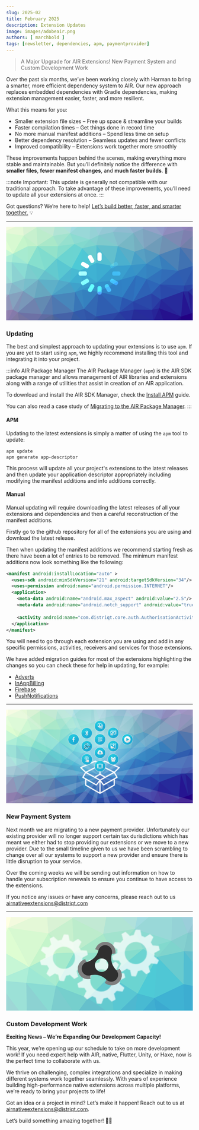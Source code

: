 ```yaml
---
slug: 2025-02
title: February 2025
description: Extension Updates
image: images/adobeair.png
authors: [ marchbold ]
tags: [newsletter, dependencies, apm, paymentprovider]
---
```


> A Major Upgrade for AIR Extensions! New Payment System and Custom Development Work

Over the past six months, we’ve been working closely with Harman to bring a smarter, more efficient dependency system to AIR. Our new approach replaces embedded dependencies with Gradle dependencies, making extension management easier, faster, and more resilient.

What this means for you:

- Smaller extension file sizes – Free up space & streamline your builds
- Faster compilation times – Get things done in record time
- No more manual manifest additions – Spend less time on setup
- Better dependency resolution – Seamless updates and fewer conflicts
- Improved compatibility – Extensions work together more smoothly

These improvements happen behind the scenes, making everything more stable and maintainable. But you’ll definitely notice the difference with **smaller files**, **fewer manifest changes**, and **much faster builds**. 🚀

<!-- truncate -->

:::note
Important: This update is generally not compatible with our traditional approach. To take advantage of these improvements, you’ll need to update all your extensions at once.
:::

Got questions? We’re here to help! [Let’s build better, faster, and smarter together.](#custom-development-work) 💡


--- 

![](images/loading.png)

### Updating

The best and simplest approach to updating your extensions is to use `apm`. 
If you are yet to start using `apm`, we highly recommend installing this tool and integrating it into your project.

:::info AIR Package Manager
The AIR Package Manager (`apm`) is the AIR SDK package manager and allows management of AIR libraries and extensions along with a range of utilities that assist in creation of an AIR application.

To download and install the AIR SDK Manager, check the [Install APM](https://airsdk.dev/docs/basics/install-apm) guide.

You can also read a case study of [Migrating to the AIR Package Manager](https://github.com/airsdk/apm/discussions/75).
:::

#### APM

Updating to the latest extensions is simply a matter of using the `apm` tool to update:

```
apm update
apm generate app-descriptor
```

This process will update all your project's extensions to the latest releases and then update your application descriptor appropriately including modifying the manifest additions and info additions correctly.


#### Manual

Manual updating will require downloading the latest releases of all your extensions and dependencies and then a careful reconstruction of the manifest additions. 

Firstly go to the github repository for all of the extensions you are using and download the latest release.

Then when updating the manifest additions we recommend starting fresh as there have been a lot of entries to be removed. The minimum manifest additions now look something like the following:

```xml
<manifest android:installLocation="auto" >
  <uses-sdk android:minSdkVersion="21" android:targetSdkVersion="34"/>
  <uses-permission android:name="android.permission.INTERNET"/>
  <application>
    <meta-data android:name="android.max_aspect" android:value="2.5"/>
    <meta-data android:name="android.notch_support" android:value="true"/>

    <activity android:name="com.distriqt.core.auth.AuthorisationActivity" android:exported="false" android:theme="@android:style/Theme.Translucent.NoTitleBar"/>
  </application>
</manifest>
```

You will need to go through each extension you are using and add in any specific permissions, activities, receivers and services for those extensions. 

We have added migration guides for most of the extensions highlighting the changes so you can check these for help in updating, for example:

- [Adverts](https://docs.airnativeextensions.com/docs/adverts/migrating-to-version-16.0)
- [InAppBilling](https://docs.airnativeextensions.com/docs/inappbilling/migration-v16.0)
- [Firebase](https://docs.airnativeextensions.com/docs/firebase/migrating-to-v10.0)
- [PushNotifications](https://docs.airnativeextensions.com/docs/pushnotifications/migrating-to-v16.0)



--- 

![](images/airnativeextension-packages.png)

### New Payment System

Next month we are migrating to a new payment provider. Unfortunately our existing provider will no longer support certain tax durisdictions which has meant we either had to stop providing our extensions or we move to a new provider. Due to the small timeline given to us we have been scrambling to change over all our systems to support a new provider and ensure there is little disruption to your service. 

Over the coming weeks we will be sending out information on how to handle your subscription renewals to ensure you continue to have access to the extensions. 

If you notice any issues or have any concerns, please reach out to us [airnativeextensions@distriqt.com](mailto:airnativeextensions@distriqt.com)


---

![](images/custom-development.png)

### Custom Development Work

**Exciting News – We’re Expanding Our Development Capacity!**

This year, we’re opening up our schedule to take on more development work! If you need expert help with AIR, native, Flutter, Unity, or Haxe, now is the perfect time to collaborate with us.

We thrive on challenging, complex integrations and specialize in making different systems work together seamlessly. With years of experience building high-performance native extensions across multiple platforms, we’re ready to bring your projects to life!

Got an idea or a project in mind? Let’s make it happen! Reach out to us at [airnativeextensions@distriqt.com](mailto:airnativeextensions@distriqt.com). 

Let’s build something amazing together! 🚀🔥
